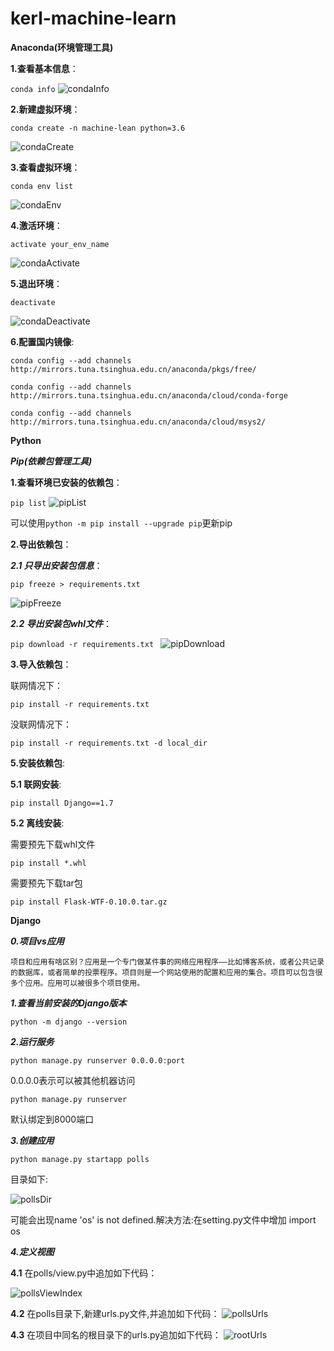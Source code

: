 # kerl-machine-learn

**Anaconda(环境管理工具)**

****1.查看基本信息****：
 
 `conda info`
![condaInfo](./img/conda-info.png) 


****2.新建虚拟环境****：

`conda create -n machine-lean python=3.6`
   
 ![condaCreate](./img/conda-create.png) 
 

****3.查看虚拟环境****：

`conda env list`

 ![condaEnv](./img/conda-env.png) 
 
****4.激活环境****：

`activate your_env_name`

![condaActivate](./img/conda-activate.png) 

****5.退出环境****：

`deactivate`

![condaDeactivate](./img/conda-deactivate.png) 

****6.配置国内镜像****:

`conda config --add channels http://mirrors.tuna.tsinghua.edu.cn/anaconda/pkgs/free/`

`conda config --add channels http://mirrors.tuna.tsinghua.edu.cn/anaconda/cloud/conda-forge `

`conda config --add channels http://mirrors.tuna.tsinghua.edu.cn/anaconda/cloud/msys2/`

**Python**

***Pip(依赖包管理工具)***

****1.查看环境已安装的依赖包****：

`pip list`
![pipList](./img/pip-list.png)

  可以使用`python -m pip install --upgrade pip`更新pip
  
****2.导出依赖包****：

*****2.1 只导出安装包信息*****：

`pip freeze > requirements.txt`

![pipFreeze](./img/pip-freeze.png)

*****2.2 导出安装包whl文件*****：

`pip download -r requirements.txt
`
![pipDownload](./img/pip-download.png)

****3.导入依赖包****：

联网情况下：

`pip install -r requirements.txt`

没联网情况下：

`pip install -r requirements.txt -d local_dir`


****5.安装依赖包****:

******5.1 联网安装******:

`pip install Django==1.7`

******5.2 离线安装******:

需要预先下载whl文件

`pip install *.whl
`

需要预先下载tar包

`pip install Flask-WTF-0.10.0.tar.gz
`

**Django**
  
*****0.项目vs应用*****

`项目和应用有啥区别？应用是一个专门做某件事的网络应用程序——比如博客系统，或者公共记录的数据库，或者简单的投票程序。项目则是一个网站使用的配置和应用的集合。项目可以包含很多个应用。应用可以被很多个项目使用。
`

*****1.查看当前安装的Django版本*****

`python -m django --version
`

*****2.运行服务*****

`python manage.py runserver 0.0.0.0:port`

0.0.0.0表示可以被其他机器访问

`python manage.py runserver`

默认绑定到8000端口 

*****3.创建应用*****

`python manage.py startapp polls`

目录如下:

![pollsDir](./img/polls-dir.png)

可能会出现name 'os' is not defined.解决方法:在setting.py文件中增加 import os

*****4.定义视图*****

******4.1******
在polls/view.py中追加如下代码：

![pollsViewIndex](./img/poll-view-index.png)

******4.2******
在polls目录下,新建urls.py文件,并追加如下代码：
![pollsUrls](./img/polls-urls.png)

******4.3******
在项目中同名的根目录下的urls.py追加如下代码：
![rootUrls](./img/root-urls.png)






